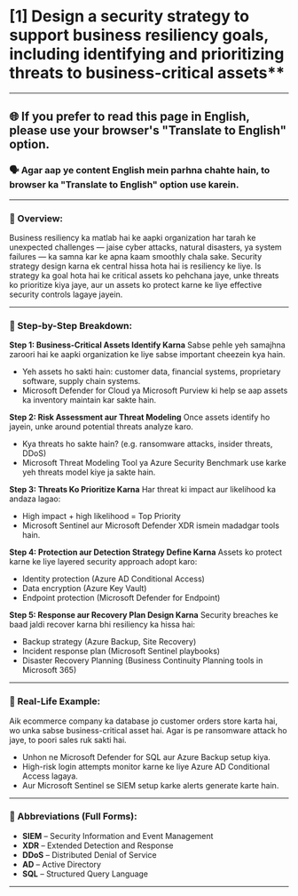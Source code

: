 # \[1] Design a security strategy to support business resiliency goals, including identifying and prioritizing threats to business-critical assets**

---

## 🌐 If you prefer to read this page in English, please use your browser's "Translate to English" option.

### 🗣️ Agar aap ye content English mein parhna chahte hain, to browser ka "Translate to English" option use karein.

---

### 🔹 Overview:

Business resiliency ka matlab hai ke aapki organization har tarah ke unexpected challenges — jaise cyber attacks, natural disasters, ya system failures — ka samna kar ke apna kaam smoothly chala sake. Security strategy design karna ek central hissa hota hai is resiliency ke liye. Is strategy ka goal hota hai ke critical assets ko pehchana jaye, unke threats ko prioritize kiya jaye, aur un assets ko protect karne ke liye effective security controls lagaye jayein.

---

### 🔹 Step-by-Step Breakdown:

**Step 1: Business-Critical Assets Identify Karna**
Sabse pehle yeh samajhna zaroori hai ke aapki organization ke liye sabse important cheezein kya hain.

* Yeh assets ho sakti hain: customer data, financial systems, proprietary software, supply chain systems.
* Microsoft Defender for Cloud ya Microsoft Purview ki help se aap assets ka inventory maintain kar sakte hain.

**Step 2: Risk Assessment aur Threat Modeling**
Once assets identify ho jayein, unke around potential threats analyze karo.

* Kya threats ho sakte hain? (e.g. ransomware attacks, insider threats, DDoS)
* Microsoft Threat Modeling Tool ya Azure Security Benchmark use karke yeh threats model kiye ja sakte hain.

**Step 3: Threats Ko Prioritize Karna**
Har threat ki impact aur likelihood ka andaza lagao:

* High impact + high likelihood = Top Priority
* Microsoft Sentinel aur Microsoft Defender XDR ismein madadgar tools hain.

**Step 4: Protection aur Detection Strategy Define Karna**
Assets ko protect karne ke liye layered security approach adopt karo:

* Identity protection (Azure AD Conditional Access)
* Data encryption (Azure Key Vault)
* Endpoint protection (Microsoft Defender for Endpoint)

**Step 5: Response aur Recovery Plan Design Karna**
Security breaches ke baad jaldi recover karna bhi resiliency ka hissa hai:

* Backup strategy (Azure Backup, Site Recovery)
* Incident response plan (Microsoft Sentinel playbooks)
* Disaster Recovery Planning (Business Continuity Planning tools in Microsoft 365)

---

### 🔹 Real-Life Example:

Aik ecommerce company ka database jo customer orders store karta hai, wo unka sabse business-critical asset hai. Agar is pe ransomware attack ho jaye, to poori sales ruk sakti hai.

* Unhon ne Microsoft Defender for SQL aur Azure Backup setup kiya.
* High-risk login attempts monitor karne ke liye Azure AD Conditional Access lagaya.
* Aur Microsoft Sentinel se SIEM setup karke alerts generate karte hain.

---

### 🔹 Abbreviations (Full Forms):

* **SIEM** – Security Information and Event Management
* **XDR** – Extended Detection and Response
* **DDoS** – Distributed Denial of Service
* **AD** – Active Directory
* **SQL** – Structured Query Language

---

